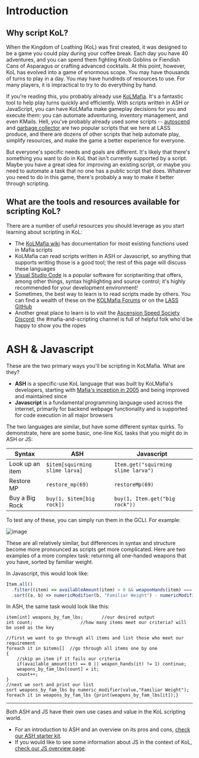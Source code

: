# Introduction
## Why script KoL?
When the Kingdom of Loathing (KoL) was first created, it was designed to be a game you could play during your coffee break. Each day you have 40 adventures, and you can spend them fighting Knob Goblins or Fiendish Cans of Asparagus or crafting advanced cocktails. At this point, however, KoL has evolved into a game of enormous scope. You may have thousands of turns to play in a day. You may have hundreds of resources to use. For many players, it is impractical to try to do everything by hand.

If you're reading this, you probably already use [KoLMafia](https://wiki.kolmafia.us/index.php/KoLmafia_Guide). It's a fantastic tool to help play turns quickly and efficiently. With scripts written in ASH or JavaScript, you can have KoLMafia make gameplay decisions for you and execute them: you can automate adventuring, inventory management, and even KMails. Hell, you've probably already used some scripts -- [autoscend](https://github.com/Loathing-Associates-Scripting-Society/autoscend) and [garbage collector](https://github.com/Loathing-Associates-Scripting-Society/garbage-collector) are two popular scripts that we here at LASS produce, and there are dozens of other scripts that help automate play, simplify resources, and make the game a better experience for everyone.

But everyone's specific needs and goals are different. It's likely that there's something you want to do in KoL that isn't currently supported by a script. Maybe you have a great idea for improving an existing script, or maybe you need to automate a task that no one has a public script that does. Whatever you need to do in this game, there's probably a way to make it better through scripting.

## What are the tools and resources available for scripting KoL?
There are a number of useful resources you should leverage as you start learning about scripting in KoL:
- The [KoLMafia wiki](https://wiki.kolmafia.us/index.php/Main_Page) has documentation for most existing functions used in Mafia scripts
- KoLMafia can read scripts written in ASH or Javascript, so anything that supports writing those is a good tool; the rest of this page will discuss these languages
- [Visual Studio Code](https://code.visualstudio.com/) is a popular software for scriptwriting that offers, among other things, syntax highlighting and source control; it's highly recommended for your development environment!
- Sometimes, the best way to learn is to read scripts made by others. You can find a wealth of these on the [KOLMafia Forums](https://kolmafia.us/#repository.3) or on the [LASS GitHub](https://github.com/Loathing-Associates-Scripting-Society/) 
- Another great place to learn is to visit the [Ascension Speed Society Discord](https://discord.com/invite/k3vR3caDkF); the #mafia-and-scripting channel is full of helpful folk who'd be happy to show you the ropes

# ASH & Javascript

These are the two primary ways you'll be scripting in KoLMafia. What are they?

- **ASH** is a specific-use KoL language that was built by KoLMafia's developers, starting with [Mafia's inception in 2005](http://forums.kingdomofloathing.com/vb/showthread.php?t=88408) and being improved and maintained since
- **Javascript** is a fundamental programming language used across the internet, primarily for backend webpage functionality and is supported for code execution in all major browsers

The two languages are similar, but have some different syntax quirks. To demonstrate, here are some basic, one-line KoL tasks that you might do in ASH or JS:

| Syntax | ASH | Javascript |
|---------|------|---|
| Look up an item | `$item[squirming slime larva]`  | `Item.get("squirming slime larva")` |
| Restore MP | `restore_mp(69)` | `restoreMp(69)` |
| Buy a Big Rock | `buy(1, $item[big rock])` | `buy(1, Item.get("big rock"))` |

To test any of these, you can simply run them in the GCLI. For example:

![image](https://user-images.githubusercontent.com/8014761/137573686-d4e90c08-c499-4848-a2e5-becd44106ee9.png)

These are all relatively similar, but differences in syntax and structure become more pronounced as scripts get more complicated. Here are two examples of a more complex task: returning all one-handed weapons that you have, sorted by familiar weight. 

In Javascript, this would look like:
```js
Item.all()
  .filter((item) => availableAmount(item) > 0 && weaponHands(item) === 1)
  .sort((a, b) => numericModifier(b, "Familiar Weight") - numericModifier(a, "Familiar Weight"));
```
In ASH, the same task would look like this:
```ash
item[int] weapons_by_fam_lbs;		//our desired output
int count;			        //how many items meet our criteria? will be used as the key

//first we want to go through all items and list those who meet our requirement
foreach it in $items[]	//go through all items one by one
{
	//skip an item if it fails our criteria
	if(available_amount(it) == 0 || weapon_hands(it) != 1) continue;
	weapons_by_fam_lbs[count] = it;
	count++;
}
//next we sort and print our list
sort weapons_by_fam_lbs by numeric_modifier(value,"Familiar Weight");
foreach it in weapons_by_fam_lbs {print(weapons_by_fam_lbs[it]);}
```
-----------------------
Both ASH and JS have their own use cases and value in the KoL scripting world. 
- For an introduction to ASH and an overview on its pros and cons, [check our ASH starter kit](/ASH-Overview.html).
- If you would like to see some information about JS in the context of KoL, [check our JS overview page](//JS-Overview.html).
